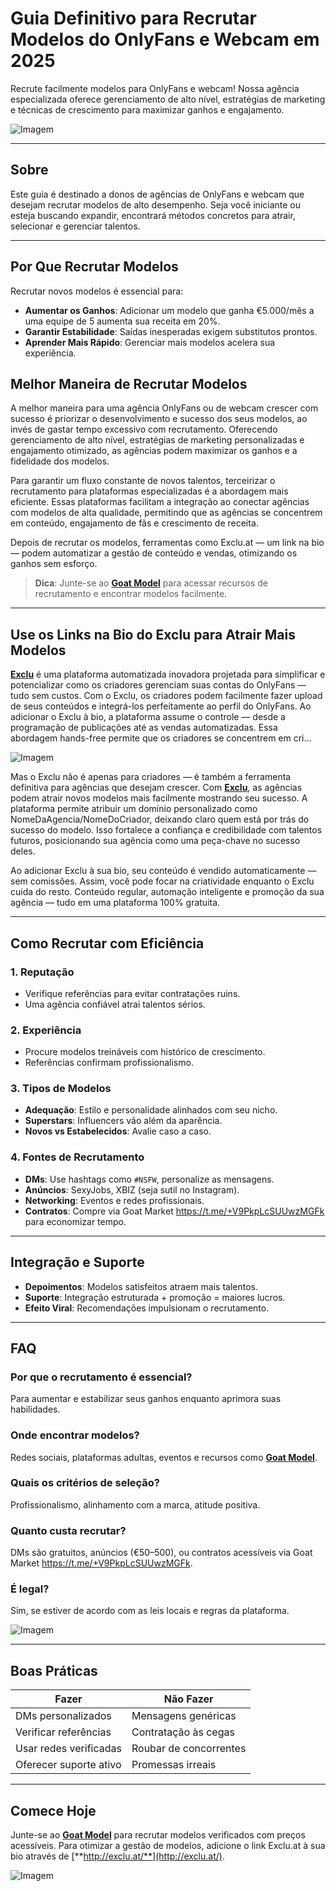# Guia Definitivo para Recrutar Modelos do OnlyFans e Webcam em 2025

Recrute facilmente modelos para OnlyFans e webcam! Nossa agência especializada oferece gerenciamento de alto nível, estratégias de marketing e técnicas de crescimento para maximizar ganhos e engajamento.

![Imagem](https://github.com/user-attachments/assets/f1244b48-d8e2-4699-8cb4-fd090554a1ba)

---

## Sobre

Este guia é destinado a donos de agências de OnlyFans e webcam que desejam recrutar modelos de alto desempenho. Seja você iniciante ou esteja buscando expandir, encontrará métodos concretos para atrair, selecionar e gerenciar talentos.

---

## Por Que Recrutar Modelos

Recrutar novos modelos é essencial para:
- **Aumentar os Ganhos**: Adicionar um modelo que ganha €5.000/mês a uma equipe de 5 aumenta sua receita em 20%.
- **Garantir Estabilidade**: Saídas inesperadas exigem substitutos prontos.
- **Aprender Mais Rápido**: Gerenciar mais modelos acelera sua experiência.

## Melhor Maneira de Recrutar Modelos

A melhor maneira para uma agência OnlyFans ou de webcam crescer com sucesso é priorizar o desenvolvimento e sucesso dos seus modelos, ao invés de gastar tempo excessivo com recrutamento. Oferecendo gerenciamento de alto nível, estratégias de marketing personalizadas e engajamento otimizado, as agências podem maximizar os ganhos e a fidelidade dos modelos.

Para garantir um fluxo constante de novos talentos, terceirizar o recrutamento para plataformas especializadas é a abordagem mais eficiente. Essas plataformas facilitam a integração ao conectar agências com modelos de alta qualidade, permitindo que as agências se concentrem em conteúdo, engajamento de fãs e crescimento de receita.

Depois de recrutar os modelos, ferramentas como Exclu.at — um link na bio — podem automatizar a gestão de conteúdo e vendas, otimizando os ganhos sem esforço.

> **Dica**: Junte-se ao [**Goat Model**](https://t.me/+V9PkpLcSUUwzMGFk) para acessar recursos de recrutamento e encontrar modelos facilmente.

---

## Use os Links na Bio do Exclu para Atrair Mais Modelos

[**Exclu**](http://exclu.at/) é uma plataforma automatizada inovadora projetada para simplificar e potencializar como os criadores gerenciam suas contas do OnlyFans — tudo sem custos. Com o Exclu, os criadores podem facilmente fazer upload de seus conteúdos e integrá-los perfeitamente ao perfil do OnlyFans. Ao adicionar o Exclu à bio, a plataforma assume o controle — desde a programação de publicações até as vendas automatizadas. Essa abordagem hands-free permite que os criadores se concentrem em cri...

![Imagem](https://github.com/user-attachments/assets/2706dfd1-7658-4981-9541-a0151dfe3b42)

Mas o Exclu não é apenas para criadores — é também a ferramenta definitiva para agências que desejam crescer. Com [**Exclu**](http://exclu.at/), as agências podem atrair novos modelos mais facilmente mostrando seu sucesso. A plataforma permite atribuir um domínio personalizado como NomeDaAgencia/NomeDoCriador, deixando claro quem está por trás do sucesso do modelo. Isso fortalece a confiança e credibilidade com talentos futuros, posicionando sua agência como uma peça-chave no sucesso deles.

Ao adicionar Exclu à sua bio, seu conteúdo é vendido automaticamente — sem comissões. Assim, você pode focar na criatividade enquanto o Exclu cuida do resto. Conteúdo regular, automação inteligente e promoção da sua agência — tudo em uma plataforma 100% gratuita.

---

## Como Recrutar com Eficiência

### 1. Reputação

- Verifique referências para evitar contratações ruins.
- Uma agência confiável atrai talentos sérios.

### 2. Experiência

- Procure modelos treináveis com histórico de crescimento.
- Referências confirmam profissionalismo.

### 3. Tipos de Modelos

- **Adequação**: Estilo e personalidade alinhados com seu nicho.
- **Superstars**: Influencers vão além da aparência.
- **Novos vs Estabelecidos**: Avalie caso a caso.

### 4. Fontes de Recrutamento

- **DMs**: Use hashtags como `#NSFW`, personalize as mensagens.
- **Anúncios**: SexyJobs, XBIZ (seja sutil no Instagram).
- **Networking**: Eventos e redes profissionais.
- **Contratos**: Compre via Goat Market https://t.me/+V9PkpLcSUUwzMGFk para economizar tempo.

---

## Integração e Suporte

- **Depoimentos**: Modelos satisfeitos atraem mais talentos.
- **Suporte**: Integração estruturada + promoção = maiores lucros.
- **Efeito Viral**: Recomendações impulsionam o recrutamento.

---

## FAQ

### Por que o recrutamento é essencial?

Para aumentar e estabilizar seus ganhos enquanto aprimora suas habilidades.

### Onde encontrar modelos?

Redes sociais, plataformas adultas, eventos e recursos como [**Goat Model**](https://t.me/+V9PkpLcSUUwzMGFk).

### Quais os critérios de seleção?

Profissionalismo, alinhamento com a marca, atitude positiva.

### Quanto custa recrutar?

DMs são gratuitos, anúncios (€50–500), ou contratos acessíveis via Goat Market https://t.me/+V9PkpLcSUUwzMGFk.

### É legal?

Sim, se estiver de acordo com as leis locais e regras da plataforma.

![Imagem](https://github.com/user-attachments/assets/2e406be2-7994-4cab-a2d2-ff8b1218d3fc)

---

## Boas Práticas

| **Fazer**                 | **Não Fazer**                 |
|---------------------------|-------------------------------|
| DMs personalizados        | Mensagens genéricas           |
| Verificar referências     | Contratação às cegas          |
| Usar redes verificadas    | Roubar de concorrentes        |
| Oferecer suporte ativo    | Promessas irreais             |

---

## Comece Hoje

Junte-se ao [**Goat Model**](https://t.me/+V9PkpLcSUUwzMGFk) para recrutar modelos verificados com preços acessíveis. Para otimizar a gestão de modelos, adicione o link Exclu.at à sua bio através de [**http://exclu.at/**](http://exclu.at/).

![Imagem](https://github.com/user-attachments/assets/706c70b3-e4b1-4163-89dc-)
